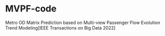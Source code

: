 # MVPF-code
Metro OD Matrix Prediction based on Multi-view Passenger Flow Evolution Trend Modeling[IEEE Transactions on Big Data 2022]